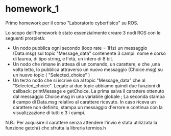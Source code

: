 # homework_1
Primo homework per il corso "Laboratorio cyberfisico" su ROS.

Lo scopo dell'homework è stato essenzialmente creare 3 nodi ROS con le seguenti prorpietà:
- Un nodo pubblica ogni secondo (loop rate = 1Hz) un messaggio (Data.msg) sul topic "Message_data" contenente 3 campi:
nome e corso di laurea, di tipo string, e l'età, un intero di 8 bit.
- Un nodo che rimane in attesa di un comando, un carattere, e che ,una volta letto, lo pubblica attraverso un nuovo messaggio (Choice.msg) su un nuovo topic ( "Selected_choice" )
- Un terzo nodo che si iscrive sia al topic "Message_data" che al "Selected_choice". Legate ai due topic abbiamo quindi due funzioni di callback: printMessage e getChoice. 
La prima salva il carattere ottenuto dal messaggio Choice.msg in una variabile globale ;
La seconda stampa il campo di Data.msg relativo al carattere ricevuto. In caso riceva un carattere non definito, stampa un messaggio d'errore e continua con la visualizzazione di tutti e 3 i campi.

N.B.: Per acquisire il carattere senza attendere l'invio è stata utilizzata la funzione getch() che sfrutta la libreria termios.h
